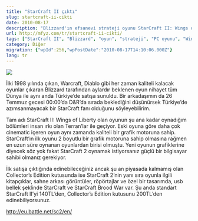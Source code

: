 ```yaml
---
title: "StarCraft II çıktı"
slug: startcraft-ii-cikti
date: 2010-08-17
description: "Blizzard'ın efsanevi strateji oyunu StarCraft II: Wings of Liberty'nin Türkiye'de satışa sunulması, oyunun özellikleri, grafik motoru, sistem gereksinimleri ve Collector's Edition detayları."
url: http://mfyz.com/tr/startcraft-ii-cikti/
tags: ["StarCraft II", "Blizzard", "oyun", "strateji", "PC oyunu", "Wings of Liberty", "Diğer"]
category: Diğer
migration: {"wpId":256,"wpPostDate":"2010-08-17T14:10:06.000Z"}
lang: tr
---
```


![](/images/archive/tr/2010/08/starcraft2.jpg)

İlki 1998 yılında çıkan, Warcraft, Diablo gibi her zaman kaliteli kalacak oyunlar çıkaran Blizzard tarafından aylardır beklenen oyun nihayet tüm Dünya ile aynı anda Türkiye’de satışa sunuldu. Bir arkadaşımın da 26 Temmuz gecesi 00:00’da D&R’da sırada beklediğini düşünürsek Türkiye’de azımsanmayacak bir StarCraft fanı olduğunu söyleyebilirim.

Tam adı StarCraft II: Wings of Liberty olan oyunun şu ana kadar oynadığım bölümleri insan ırkı olan Terran’lar ile geçiyor. Eski oyuna göre daha çok cinematic içeren oyun aynı zamanda kaliteli bir grafik motoruna sahip. StarCraft’ın ilk oyunu 2 boyutlu bir grafik motoruna sahip olmasına rağmen en uzun süre oynanan oyunlardan birisi olmuştu. Yeni oyunun grafiklerine diyecek söz yok fakat StarCraft 2 oynamak istiyorsanız güçlü bir bilgisayar sahibi olmanız gerekiyor.

İlk satışa çıktığında edinebileceğiniz ancak şu an piyasada kalmamış olan Collector’s Edition kutusunda ise StarCraft 2’nin yanı sıra oyunla ilgili kitapçıklar, sahne arkası görüntüler, röpörtajlar ve özel bir tasarımda, usb bellek şeklinde StarCraft ve StarCraft Brood War var. Şu anda standart StarCraft II’yi 140TL’den, Collector’s Edition kutusunu 200TL’den edinebiliyorsunuz.

http://eu.battle.net/sc2/en/